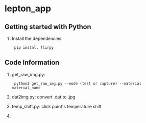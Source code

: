 # lepton_app

## Getting started with Python

1. Install the dependencies:

		pip install flirpy

## Code Information
1. get_raw_img.py:

		python3 get_raw_img.py --mode (test or capture) --material material_name

2. dat2img.py: convert .dat to .jpg
 
3. temp_shift.py: click point's temperature shift

4. 